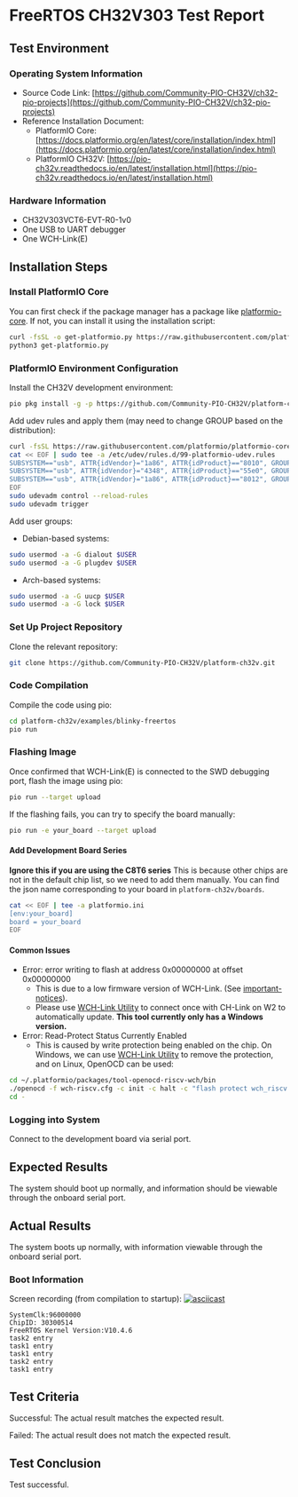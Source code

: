 # FreeRTOS CH32V303 Test Report

## Test Environment

### Operating System Information

- Source Code Link: [https://github.com/Community-PIO-CH32V/ch32-pio-projects](https://github.com/Community-PIO-CH32V/ch32-pio-projects)
- Reference Installation Document:
    - PlatformIO Core: [https://docs.platformio.org/en/latest/core/installation/index.html](https://docs.platformio.org/en/latest/core/installation/index.html)
    - PlatformIO CH32V: [https://pio-ch32v.readthedocs.io/en/latest/installation.html](https://pio-ch32v.readthedocs.io/en/latest/installation.html)

### Hardware Information

- CH32V303VCT6-EVT-R0-1v0
- One USB to UART debugger
- One WCH-Link(E)

## Installation Steps

### Install PlatformIO Core

You can first check if the package manager has a package like [platformio-core](https://archlinux.org/packages/?name=platformio-core). If not, you can install it using the installation script:

```bash
curl -fsSL -o get-platformio.py https://raw.githubusercontent.com/platformio/platformio-core-installer/master/get-platformio.py
python3 get-platformio.py
```

### PlatformIO Environment Configuration

Install the CH32V development environment:
```bash
pio pkg install -g -p https://github.com/Community-PIO-CH32V/platform-ch32v.git
```

Add udev rules and apply them (may need to change GROUP based on the distribution):
```bash
curl -fsSL https://raw.githubusercontent.com/platformio/platformio-core/develop/platformio/assets/system/99-platformio-udev.rules | sudo tee /etc/udev/rules.d/99-platformio-udev.rules
cat << EOF | sudo tee -a /etc/udev/rules.d/99-platformio-udev.rules
SUBSYSTEM=="usb", ATTR{idVendor}="1a86", ATTR{idProduct}=="8010", GROUP="plugdev"
SUBSYSTEM=="usb", ATTR{idVendor}="4348", ATTR{idProduct}=="55e0", GROUP="plugdev"
SUBSYSTEM=="usb", ATTR{idVendor}="1a86", ATTR{idProduct}=="8012", GROUP="plugdev"
EOF
sudo udevadm control --reload-rules
sudo udevadm trigger
```

Add user groups:
- Debian-based systems:
```bash
sudo usermod -a -G dialout $USER
sudo usermod -a -G plugdev $USER
```
- Arch-based systems:
```bash
sudo usermod -a -G uucp $USER
sudo usermod -a -G lock $USER
```

### Set Up Project Repository

Clone the relevant repository:
```bash
git clone https://github.com/Community-PIO-CH32V/platform-ch32v.git
```

### Code Compilation

Compile the code using pio:
```bash
cd platform-ch32v/examples/blinky-freertos
pio run
```

### Flashing Image

Once confirmed that WCH-Link(E) is connected to the SWD debugging port, flash the image using pio:
```bash
pio run --target upload
```

If the flashing fails, you can try to specify the board manually:
```bash
pio run -e your_board --target upload
```

#### Add Development Board Series

**Ignore this if you are using the C8T6 series**
This is because other chips are not in the default chip list, so we need to add them manually.
You can find the json name corresponding to your board in `platform-ch32v/boards`.
```bash
cat << EOF | tee -a platformio.ini
[env:your_board]
board = your_board
EOF
```

#### Common Issues

- Error: error writing to flash at address 0x00000000 at offset 0x00000000
    - This is due to a low firmware version of WCH-Link. (See [important-notices](https://github.com/Community-PIO-CH32V/platform-ch32v?tab=readme-ov-file#important-notices)).
    - Please use [WCH-Link Utility](https://www.wch.cn/downloads/WCH-LinkUtility_ZIP.html) to connect once with CH-Link on W2 to automatically update. **This tool currently only has a Windows version.**
- Error: Read-Protect Status Currently Enabled
    - This is caused by write protection being enabled on the chip. On Windows, we can use [WCH-Link Utility](https://www.wch.cn/downloads/WCH-LinkUtility_ZIP.html) to remove the protection, and on Linux, OpenOCD can be used:
```bash
cd ~/.platformio/packages/tool-openocd-riscv-wch/bin
./openocd -f wch-riscv.cfg -c init -c halt -c "flash protect wch_riscv 0 last  off " -c exit
cd -
```


### Logging into System

Connect to the development board via serial port.

## Expected Results

The system should boot up normally, and information should be viewable through the onboard serial port.

## Actual Results

The system boots up normally, with information viewable through the onboard serial port.

### Boot Information

Screen recording (from compilation to startup):
[![asciicast](https://asciinema.org/a/Ha0YoNiwW9DkkJQuNdPKVQGuH.svg)](https://asciinema.org/a/Ha0YoNiwW9DkkJQuNdPKVQGuH)


```log
SystemClk:96000000
ChipID: 30300514
FreeRTOS Kernel Version:V10.4.6
task2 entry
task1 entry
task1 entry
task2 entry
task1 entry

```

## Test Criteria

Successful: The actual result matches the expected result.

Failed: The actual result does not match the expected result.

## Test Conclusion

Test successful.

